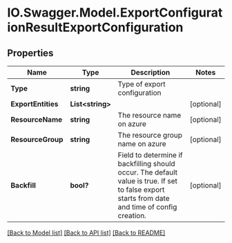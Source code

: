 # IO.Swagger.Model.ExportConfigurationResultExportConfiguration
## Properties

Name | Type | Description | Notes
------------ | ------------- | ------------- | -------------
**Type** | **string** | Type of export configuration | 
**ExportEntities** | **List&lt;string&gt;** |  | [optional] 
**ResourceName** | **string** | The resource name on azure | [optional] 
**ResourceGroup** | **string** | The resource group name on azure | [optional] 
**Backfill** | **bool?** | Field to determine if backfilling should occur. The default value is true. If set to false export starts from date and time of config creation. | [optional] 

[[Back to Model list]](../README.md#documentation-for-models) [[Back to API list]](../README.md#documentation-for-api-endpoints) [[Back to README]](../README.md)

